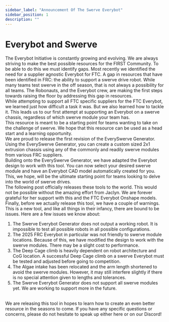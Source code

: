 ```yaml
---
sidebar_label: "Announcement Of The Swerve Everybot"
sidebar_position: 1
description: ""
---
```


# Everybot and Swerve

The Everybot Initiative is constantly growing and evolving. We are always striving to make the best possible resources for the FIRST Community. To be able to do this we must identify gaps. Most recently we identified the need for a supplier agnostic Everybot for FTC. A gap in resources that have been identified in FRC: the ability to support a swerve drive robot. While many teams test swerve in the off season, that is not always a possibility for all teams. The Robonauts, and the Everybot crew, are making the first steps towards raising the floor by addressing this gap in resources.
<br/>
While attempting to support all FTC specific suppliers for the FTC Everybot, we learned just how difficult a task it was. But we also learned how to tackle it. This leads us to our first attempt at supporting an Everybot on a swerve chassis, regardless of which swerve module your team has.
<br/>
This resource is meant to be a starting point for teams wanting to take on the challenge of swerve. We hope that this resource can be used as a head start and a learning opportunity.
<br/>
We are proud to release the first revision of the EverySwerve Generator. Using the EverySwerve Generator, you can create a custom sized 2x1 extrusion chassis using any of the commonly and readily swerve modules from various FRC suppliers.
<br/>
Building onto the EverySwerve Generator, we have adapted the Everybot design to work with this tool. You can now select your desired swerve module and have an Everybot CAD model automatically created for you. This, we hope, will be the ultimate starting point for teams looking to delve into the world of swerve drives.
<br/>
The following post officially releases these tools to the world. This would not be possible without the amazing effort from Jaclyn. We are forever grateful for her support with this and the FTC Everybot Onshape models.
<br/>
Finally, before we actually release this tool, we have a couple of warnings.
<br/>
This is a new tool, and like all things in their infancy, there are bound to be issues. Here are a few issues we know about:
<ol>
<li>The Swerve Everybot Generator does not output a working robot. It is impossible to test all possible robots in all possible configurations.</li>
<li>The 2025 FRC Everybot in particular was not friendly to swerve module locations. Because of this, we have modified the design to work with the swerve modules. There may be a slight cost to performance.</li>
<li>The Deep Cage climb is heavily dependent on robot architecture and CoG location. A successful Deep Cage climb on a swerve Everybot must be tested and adjusted before going to competition.</li>
<li>The Algae intake has been relocated and the arm length shortened to avoid the swerve modules. However, it may still interfere slightly if there is no special attention given to lengths and tolerances.</li>
<li>The Swerve Everybot Generator does not support all swerve modules yet. We are working to support more in the future.</li>
</ol>
<br/>
We are releasing this tool in hopes to learn how to create an even better resource in the seasons to come. If you have any specific questions or concerns, please do not hesitate to speak up either here or on our Discord!